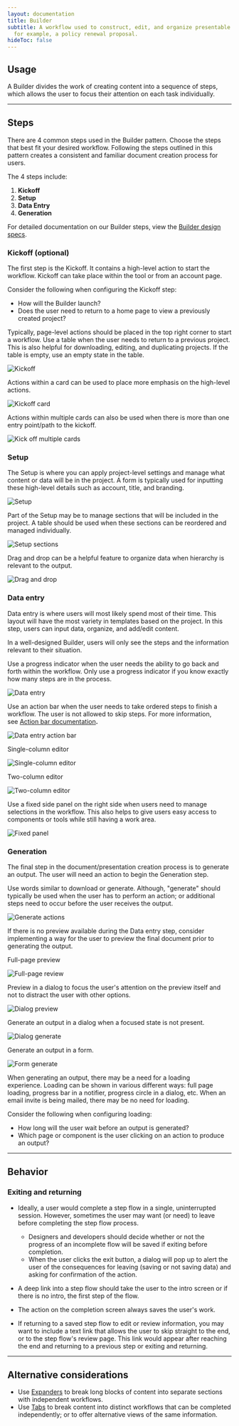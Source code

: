 ```yaml
---
layout: documentation
title: Builder
subtitle: A workflow used to construct, edit, and organize presentable content;
  for example, a policy renewal proposal.
hideToc: false
---
```

## Usage

A Builder divides the work of creating content into a sequence of steps, which allows the user to focus their attention on each task individually.

<hr>

## Steps

There are 4 common steps used in the Builder pattern. Choose the steps that best fit your desired workflow. Following the steps outlined in this pattern creates a consistent and familiar document creation process for users.

The 4 steps include:

1. **Kickoff**
2. **Setup**
3. **Data Entry**
4. **Generation**

For detailed documentation on our Builder steps, view the [Builder design specs](https://xd.adobe.com/view/918e997c-d5e3-4c4c-8cb5-491b6aeac31c-c4dd/grid).

<docs-spacer size="small"></docs-spacer>

### **Kickoff** (optional)

The first step is the Kickoff. It contains a high-level action to start the workflow. Kickoff can take place within the tool or from an account page.

Consider the following when configuring the Kickoff step:

* How will the Builder launch?
* Does the user need to return to a home page to view a previously created project?

<docs-spacer size="small"></docs-spacer>

Typically, page-level actions should be placed in the top right corner to start a workflow. Use a table when the user needs to return to a previous project. This is also helpful for downloading, editing, and duplicating projects. If the table is empty, use an empty state in the table.

![Kickoff](/images/kickoff.png)

<docs-spacer size="small"></docs-spacer>

Actions within a card can be used to place more emphasis on the high-level actions.

![Kickoff card](/images/kickoff-–-2.png)

<docs-spacer size="small"></docs-spacer>

Actions within multiple cards can also be used when there is more than one entry point/path to the kickoff.

![Kick off multiple cards](/images/kickoff-–-3.png)

<docs-spacer></docs-spacer>

### Setup

The Setup is where you can apply project-level settings and manage what content or data will be in the project. A form is typically used for inputting these high-level details such as account, title, and branding.

![Setup](/images/setup.png)

<docs-spacer size="small"></docs-spacer>

Part of the Setup may be to manage sections that will be included in the project. A table should be used when these sections can be reordered and managed individually. 

![Setup sections](/images/setup-–-2.png)

<docs-spacer size="small"></docs-spacer>

Drag and drop can be a helpful feature to organize data when hierarchy is relevant to the output. 

![Drag and drop](/images/setup-–-3.png)

<docs-spacer></docs-spacer>

### Data entry

Data entry is where users will most likely spend most of their time. This layout will have the most variety in templates based on the project. In this step, users can input data, organize, and add/edit content. 

In a well-designed Builder, users will only see the steps and the information relevant to their situation.

<docs-spacer size="small"></docs-spacer>

Use a progress indicator when the user needs the ability to go back and forth within the workflow. Only use a progress indicator if you know exactly how many steps are in the process.

![Data entry](/images/data-entry.png)

<docs-spacer size="small"></docs-spacer>

Use an action bar when the user needs to take ordered steps to finish a workflow. The user is not allowed to skip steps. For more information, see [Action bar documentation](/design-system/components/shell/?tab=usage#what-is-the-action-bar%3F)**.**

![Data entry action bar](/images/data-entry-–-2.png)

<docs-spacer size="small"></docs-spacer>

Single-column editor

![Single-column editor](/images/data-entry-–-3.png)

<docs-spacer size="small"></docs-spacer>

Two-column editor

![Two-column editor](/images/data-entry-–-5.png)

<docs-spacer size="small"></docs-spacer>

Use a fixed side panel on the right side when users need to manage selections in the workflow. This also helps to give users easy access to components or tools while still having a work area.

![Fixed panel](/images/data-entry-–-4.png)

<docs-spacer></docs-spacer>

### Generation

The final step in the document/presentation creation process is to generate an output. The user will need an action to begin the Generation step. 

Use words similar to download or generate. Although, "generate" should typically be used when the user has to perform an action; or additional steps need to occur before the user receives the output.

![Generate actions](/images/generation.png)

<docs-spacer size="small"></docs-spacer>

If there is no preview available during the Data entry step, consider implementing a way for the user to preview the final document prior to generating the output.

<docs-spacer size="small"></docs-spacer>

Full-page preview 

![Full-page review](/images/generation-–-2.png)

<docs-spacer size="small"></docs-spacer>

Preview in a dialog to focus the user's attention on the preview itself and not to distract the user with other options. 

![Dialog preview](/images/generation-–-3.png)

<docs-spacer size="small"></docs-spacer>

Generate an output in a dialog when a focused state is not present.

![Dialog generate](/images/generation-–-4.png)

<docs-spacer size="small"></docs-spacer>

Generate an output in a form.

![Form generate](/images/generation-–-5.png)

<docs-spacer size="small"></docs-spacer>

When generating an output, there may be a need for a loading experience. Loading can be shown in various different ways: full page loading, progress bar in a notifier, progress circle in a dialog, etc. When an email invite is being mailed, there may be no need for loading.

Consider the following when configuring loading:

* How long will the user wait before an output is generated?
* Which page or component is the user clicking on an action to produce an output?

<hr>

## Behavior

### Exiting and returning

* Ideally, a user would complete a step flow in a single, uninterrupted session. However, sometimes the user may want (or need) to leave before completing the step flow process.

  * Designers and developers should decide whether or not the progress of an incomplete flow will be saved if exiting before completion.
  * When the user clicks the exit button, a dialog will pop up to alert the user of the consequences for leaving (saving or not saving data) and asking for confirmation of the action.
* A deep link into a step flow should take the user to the intro screen or if there is no intro, the first step of the flow.
* The action on the completion screen always saves the user's work.
* If returning to a saved step flow to edit or review information, you may want to include a text link that allows the user to skip straight to the end, or to the step flow's review page. This link would appear after reaching the end and returning to a previous step or exiting and returning.

<hr>

## Alternative considerations

* Use [Expanders](/design-system/components/expanders/) to break long blocks of content into separate sections with independent workflows.
* Use [Tabs](/design-system/components/tabs/) to break content into distinct workflows that can be completed independently; or to offer alternative views of the same information.